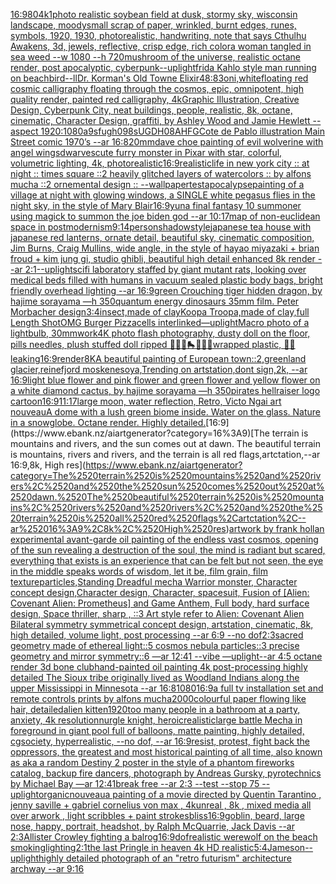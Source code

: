 [16:9](https://www.ebank.nz/aiartgenerator?category=16%3A9)[80](https://www.ebank.nz/aiartgenerator?category=80)[4k](https://www.ebank.nz/aiartgenerator?category=4k)[1](https://www.ebank.nz/aiartgenerator?category=1)[photo realistic soybean field at dusk, stormy sky, wisconsin landscape, moody](https://www.ebank.nz/aiartgenerator?category=photo%2520realistic%2520soybean%2520field%2520at%2520dusk%2C%2520stormy%2520sky%2C%2520wisconsin%2520landscape%2C%2520moody)[small scrap of paper, wrinkled, burnt edges, runes, symbols, 1920, 1930, photorealistic, handwriting, note that says Cthulhu Awakens, 3d, jewels, reflective, crisp edge, rich color](https://www.ebank.nz/aiartgenerator?category=small%2520scrap%2520of%2520paper%2C%2520wrinkled%2C%2520burnt%2520edges%2C%2520runes%2C%2520symbols%2C%25201920%2C%25201930%2C%2520photorealistic%2C%2520handwriting%2C%2520note%2520that%2520says%2520Cthulhu%2520Awakens%2C%25203d%2C%2520jewels%2C%2520reflective%2C%2520crisp%2520edge%2C%2520rich%2520color)[a woman tangled in sea weed --w 1080 --h 720](https://www.ebank.nz/aiartgenerator?category=a%2520woman%2520tangled%2520in%2520sea%2520weed%2520--w%25201080%2520--h%2520720)[mushroom of the universe, realistic octane render, post apocalyptic, cyberpunk](https://www.ebank.nz/aiartgenerator?category=mushroom%2520of%2520the%2520universe%2C%2520realistic%2520octane%2520render%2C%2520post%2520apocalyptic%2C%2520cyberpunk)[--uplight](https://www.ebank.nz/aiartgenerator?category=--uplight)[frida Kahlo style man running on beach](https://www.ebank.nz/aiartgenerator?category=frida%2520Kahlo%2520style%2520man%2520running%2520on%2520beach)[bird](https://www.ebank.nz/aiartgenerator?category=bird)[--ll](https://www.ebank.nz/aiartgenerator?category=--ll)[Dr. Korman's Old Towne Elixir](https://www.ebank.nz/aiartgenerator?category=Dr.%2520Korman%27s%2520Old%2520Towne%2520Elixir)[48:83](https://www.ebank.nz/aiartgenerator?category=48%3A83)[oni,white](https://www.ebank.nz/aiartgenerator?category=oni%2Cwhite)[floating red cosmic calligraphy floating through the cosmos, epic, omnipotent, high quality render, painted red calligraphy, 4k](https://www.ebank.nz/aiartgenerator?category=floating%2520red%2520cosmic%2520calligraphy%2520floating%2520through%2520the%2520cosmos%2C%2520epic%2C%2520omnipotent%2C%2520high%2520quality%2520render%2C%2520painted%2520red%2520calligraphy%2C%25204k)[Graphic Illustration, Creative Design, Cyberpunk City, neat buildings, people, realistic, 8k, octane, cinematic, Character Design, graffiti, by Ashley Wood and Jamie Hewlett --aspect 1920:1080](https://www.ebank.nz/aiartgenerator?category=Graphic%2520Illustration%2C%2520Creative%2520Design%2C%2520Cyberpunk%2520City%2C%2520neat%2520buildings%2C%2520people%2C%2520realistic%2C%25208k%2C%2520octane%2C%2520cinematic%2C%2520Character%2520Design%2C%2520graffiti%2C%2520by%2520Ashley%2520Wood%2520and%2520Jamie%2520Hewlett%2520--aspect%25201920%3A1080)[a9sfugh098sUGDH08AHFG](https://www.ebank.nz/aiartgenerator?category=a9sfugh098sUGDH08AHFG)[Cote de Pablo illustration Main Street comic 1970’s --ar 16:8](https://www.ebank.nz/aiartgenerator?category=Cote%2520de%2520Pablo%2520illustration%2520Main%2520Street%2520comic%25201970%E2%80%99s%2520--ar%252016%3A8)[20mm](https://www.ebank.nz/aiartgenerator?category=20mm)[dave choe painting of evil wolverine with angel wings](https://www.ebank.nz/aiartgenerator?category=dave%2520choe%2520painting%2520of%2520evil%2520wolverine%2520with%2520angel%2520wings)[dwarves](https://www.ebank.nz/aiartgenerator?category=dwarves)[cute furry monster in Pixar with star, colorful, volumetric lighting, 4k, photorealistic](https://www.ebank.nz/aiartgenerator?category=cute%2520furry%2520monster%2520in%2520Pixar%2520with%2520star%2C%2520colorful%2C%2520volumetric%2520lighting%2C%25204k%2C%2520photorealistic)[16:9](https://www.ebank.nz/aiartgenerator?category=16%3A9)[realistic](https://www.ebank.nz/aiartgenerator?category=realistic)[life in new york city :: at night :: times square ::2 heavily glitched layers of watercolors :: by alfons mucha ::2 ornemental design :: --wallpaper](https://www.ebank.nz/aiartgenerator?category=life%2520in%2520new%2520york%2520city%2520%3A%3A%2520at%2520night%2520%3A%3A%2520times%2520square%2520%3A%3A2%2520heavily%2520glitched%2520layers%2520of%2520watercolors%2520%3A%3A%2520by%2520alfons%2520mucha%2520%3A%3A2%2520ornemental%2520design%2520%3A%3A%2520--wallpaper)[test](https://www.ebank.nz/aiartgenerator?category=test)[apocalypse](https://www.ebank.nz/aiartgenerator?category=apocalypse)[painting of a village at night with glowing windows, a SINGLE white pegasus flies in the night sky, in the style of Mary Blair](https://www.ebank.nz/aiartgenerator?category=painting%2520of%2520a%2520village%2520at%2520night%2520with%2520glowing%2520windows%2C%2520a%2520SINGLE%2520white%2520pegasus%2520flies%2520in%2520the%2520night%2520sky%2C%2520in%2520the%2520style%2520of%2520Mary%2520Blair)[16:9](https://www.ebank.nz/aiartgenerator?category=16%3A9)[yuna final fantasy 10 summoner using magick to summon the joe biden god --ar 10:17](https://www.ebank.nz/aiartgenerator?category=yuna%2520final%2520fantasy%252010%2520summoner%2520using%2520magick%2520to%2520summon%2520the%2520joe%2520biden%2520god%2520--ar%252010%3A17)[map of non-euclidean space in postmodernism](https://www.ebank.nz/aiartgenerator?category=map%2520of%2520non-euclidean%2520space%2520in%2520postmodernism)[9:14](https://www.ebank.nz/aiartgenerator?category=9%3A14)[person](https://www.ebank.nz/aiartgenerator?category=person)[shadow](https://www.ebank.nz/aiartgenerator?category=shadow)[style](https://www.ebank.nz/aiartgenerator?category=style)[japanese tea house with japanese red lanterns, ornate detail, beautiful sky, cinematic composition, Jim Burns, Craig Mullins, wide angle, in the style of hayao miyazaki + brian froud + kim jung gi, studio ghibli, beautiful high detail enhanced 8k render --ar 2:1](https://www.ebank.nz/aiartgenerator?category=japanese%2520tea%2520house%2520with%2520japanese%2520red%2520lanterns%2C%2520ornate%2520detail%2C%2520beautiful%2520sky%2C%2520cinematic%2520composition%2C%2520Jim%2520Burns%2C%2520Craig%2520Mullins%2C%2520wide%2520angle%2C%2520in%2520the%2520style%2520of%2520hayao%2520miyazaki%2520%2B%2520brian%2520froud%2520%2B%2520kim%2520jung%2520gi%2C%2520studio%2520ghibli%2C%2520beautiful%2520high%2520detail%2520enhanced%25208k%2520render%2520--ar%25202%3A1)[--uplight](https://www.ebank.nz/aiartgenerator?category=--uplight)[scifi laboratory staffed by giant mutant rats, looking over medical beds filled with humans in vacuum sealed plastic body bags, bright friendly overhead lighting --ar 16:9](https://www.ebank.nz/aiartgenerator?category=scifi%2520laboratory%2520staffed%2520by%2520giant%2520mutant%2520rats%2C%2520looking%2520over%2520medical%2520beds%2520filled%2520with%2520humans%2520in%2520vacuum%2520sealed%2520plastic%2520body%2520bags%2C%2520bright%2520friendly%2520overhead%2520lighting%2520--ar%252016%3A9)[green Crouching tiger hidden dragon, by hajime sorayama —h 350](https://www.ebank.nz/aiartgenerator?category=green%2520Crouching%2520tiger%2520hidden%2520dragon%2C%2520by%2520hajime%2520sorayama%2520%E2%80%94h%2520350)[quantum energy dinosaurs 35mm film. Peter Morbacher design](https://www.ebank.nz/aiartgenerator?category=quantum%2520energy%2520dinosaurs%252035mm%2520film.%2520Peter%2520Morbacher%2520design)[3:4](https://www.ebank.nz/aiartgenerator?category=3%3A4)[insect,made of clay](https://www.ebank.nz/aiartgenerator?category=insect%2Cmade%2520of%2520clay)[Koopa Troopa,made of clay,full Length Shot](https://www.ebank.nz/aiartgenerator?category=Koopa%2520Troopa%2Cmade%2520of%2520clay%2Cfull%2520Length%2520Shot)[OMG Burger Pizza](https://www.ebank.nz/aiartgenerator?category=OMG%2520Burger%2520Pizza)[cells interlinked](https://www.ebank.nz/aiartgenerator?category=cells%2520interlinked)[—uplight](https://www.ebank.nz/aiartgenerator?category=%E2%80%94uplight)[Macro photo of a lightbulb, 30mm](https://www.ebank.nz/aiartgenerator?category=Macro%2520photo%2520of%2520a%2520lightbulb%2C%252030mm)[work](https://www.ebank.nz/aiartgenerator?category=work)[4K photo flash photography, dusty doll on the floor, pills needles, plush stuffed doll ripped 🦷🍄💛🛼💎💊💫wrapped plastic, 🦷🥚 leaking](https://www.ebank.nz/aiartgenerator?category=4K%2520photo%2520flash%2520photography%2C%2520dusty%2520doll%2520on%2520the%2520floor%2C%2520pills%2520needles%2C%2520plush%2520stuffed%2520doll%2520ripped%2520%F0%9F%A6%B7%F0%9F%8D%84%F0%9F%92%9B%F0%9F%9B%BC%F0%9F%92%8E%F0%9F%92%8A%F0%9F%92%ABwrapped%2520plastic%2C%2520%F0%9F%A6%B7%F0%9F%A5%9A%2520leaking)[16:9](https://www.ebank.nz/aiartgenerator?category=16%3A9)[render](https://www.ebank.nz/aiartgenerator?category=render)[8K](https://www.ebank.nz/aiartgenerator?category=8K)[A beautiful painting of European town::2,greenland glacier,reinefjord moskenesoya,Trending on artstation,dont sign,2k, --ar 16:9](https://www.ebank.nz/aiartgenerator?category=A%2520beautiful%2520painting%2520of%2520European%2520town%3A%3A2%2Cgreenland%2520glacier%2Creinefjord%2520moskenesoya%2CTrending%2520on%2520artstation%2Cdont%2520sign%2C2k%2C%2520--ar%252016%3A9)[light blue flower and pink flower and green flower and yellow flower on a white diamond cactus, by hajime sorayama —h 350](https://www.ebank.nz/aiartgenerator?category=light%2520blue%2520flower%2520and%2520pink%2520flower%2520and%2520green%2520flower%2520and%2520yellow%2520flower%2520on%2520a%2520white%2520diamond%2520cactus%2C%2520by%2520hajime%2520sorayama%2520%E2%80%94h%2520350)[pirates hellraiser logo cartoon](https://www.ebank.nz/aiartgenerator?category=pirates%2520hellraiser%2520logo%2520cartoon)[16:9](https://www.ebank.nz/aiartgenerator?category=16%3A9)[11:17](https://www.ebank.nz/aiartgenerator?category=11%3A17)[large moon, water reflection, Retro, Victo Ngai art nouveau](https://www.ebank.nz/aiartgenerator?category=large%2520moon%2C%2520water%2520reflection%2C%2520Retro%2C%2520Victo%2520Ngai%2520art%2520nouveau)[A dome with a lush green biome inside. Water on the glass. Nature in a snowglobe. Octane render. Highly detailed.](https://www.ebank.nz/aiartgenerator?category=A%2520dome%2520with%2520a%2520lush%2520green%2520biome%2520inside.%2520Water%2520on%2520the%2520glass.%2520Nature%2520in%2520a%2520snowglobe.%2520Octane%2520render.%2520Highly%2520detailed.)[16:9](https://www.ebank.nz/aiartgenerator?category=16%3A9)[The terrain is mountains and rivers, and the sun comes out at dawn. The beautiful terrain is mountains, rivers and rivers, and the terrain is all red flags,artctation,--ar 16:9,8k, High res](https://www.ebank.nz/aiartgenerator?category=The%2520terrain%2520is%2520mountains%2520and%2520rivers%2C%2520and%2520the%2520sun%2520comes%2520out%2520at%2520dawn.%2520The%2520beautiful%2520terrain%2520is%2520mountains%2C%2520rivers%2520and%2520rivers%2C%2520and%2520the%2520terrain%2520is%2520all%2520red%2520flags%2Cartctation%2C--ar%252016%3A9%2C8k%2C%2520High%2520res)[artwork by frank holl](https://www.ebank.nz/aiartgenerator?category=artwork%2520by%2520frank%2520holl)[an experimental avant-garde oil painting of the endless vast cosmos, opening of the sun revealing a destruction of the soul, the mind is radiant but scared, everything that exists is an experience that can be felt but not seen, the eye in the middle speaks words of wisdom, let it be, film grain, film texture](https://www.ebank.nz/aiartgenerator?category=an%2520experimental%2520avant-garde%2520oil%2520painting%2520of%2520the%2520endless%2520vast%2520cosmos%2C%2520opening%2520of%2520the%2520sun%2520revealing%2520a%2520destruction%2520of%2520the%2520soul%2C%2520the%2520mind%2520is%2520radiant%2520but%2520scared%2C%2520everything%2520that%2520exists%2520is%2520an%2520experience%2520that%2520can%2520be%2520felt%2520but%2520not%2520seen%2C%2520the%2520eye%2520in%2520the%2520middle%2520speaks%2520words%2520of%2520wisdom%2C%2520let%2520it%2520be%2C%2520film%2520grain%2C%2520film%2520texture)[particles,](https://www.ebank.nz/aiartgenerator?category=particles%2C)[Standing Dreadful mecha Warrior monster, Character concept design,Character design,  Character, spacesuit, Fusion of [Alien: Covenant Alien: Prometheus] and Game Anthem,  Full body,  hard surface design, Space thriller, sharp , ::3  Art style refer to Alien: Covenant Alien   Bilateral symmetry       symmetrical   concept design,  artstation, cinematic,  8k, high detailed,  volume light,  post processing    --ar 6:9   --no dof](https://www.ebank.nz/aiartgenerator?category=Standing%2520Dreadful%2520mecha%2520Warrior%2520monster%2C%2520Character%2520concept%2520design%2CCharacter%2520design%2C%2520%2520Character%2C%2520spacesuit%2C%2520Fusion%2520of%2520%5BAlien%3A%2520Covenant%2520Alien%3A%2520Prometheus%5D%2520and%2520Game%2520Anthem%2C%2520%2520Full%2520body%2C%2520%2520hard%2520surface%2520design%2C%2520Space%2520thriller%2C%2520sharp%2520%2C%2520%3A%3A3%2520%2520Art%2520style%2520refer%2520to%2520Alien%3A%2520Covenant%2520Alien%2520%2520%2520Bilateral%2520symmetry%2520%2520%2520%2520%2520%2520%2520symmetrical%2520%2520%2520concept%2520design%2C%2520%2520artstation%2C%2520cinematic%2C%2520%25208k%2C%2520high%2520detailed%2C%2520%2520volume%2520light%2C%2520%2520post%2520processing%2520%2520%2520%2520--ar%25206%3A9%2520%2520%2520--no%2520dof)[2:3](https://www.ebank.nz/aiartgenerator?category=2%3A3)[sacred geometry made of ethereal light::5 cosmos nebula particles::3 precise geometry and mirror symmetry::6 —ar 12:41 --vibe —uplight](https://www.ebank.nz/aiartgenerator?category=sacred%2520geometry%2520made%2520of%2520ethereal%2520light%3A%3A5%2520cosmos%2520nebula%2520particles%3A%3A3%2520precise%2520geometry%2520and%2520mirror%2520symmetry%3A%3A6%2520%E2%80%94ar%252012%3A41%2520--vibe%2520%E2%80%94uplight)[--ar 4:5 octane render 3d bone club](https://www.ebank.nz/aiartgenerator?category=--ar%25204%3A5%2520octane%2520render%25203d%2520bone%2520club)[hand-painted oil painting 4k post-processing highly detailed The Sioux tribe originally lived as Woodland Indians along the upper Mississippi in Minnesota --ar 16:8](https://www.ebank.nz/aiartgenerator?category=hand-painted%2520oil%2520painting%25204k%2520post-processing%2520highly%2520detailed%2520The%2520Sioux%2520tribe%2520originally%2520lived%2520as%2520Woodland%2520Indians%2520along%2520the%2520upper%2520Mississippi%2520in%2520Minnesota%2520--ar%252016%3A8)[1080](https://www.ebank.nz/aiartgenerator?category=1080)[16:9](https://www.ebank.nz/aiartgenerator?category=16%3A9)[a full tv installation set and remote controls prints by alfons mucha](https://www.ebank.nz/aiartgenerator?category=a%2520full%2520tv%2520installation%2520set%2520and%2520remote%2520controls%2520prints%2520by%2520alfons%2520mucha)[2000](https://www.ebank.nz/aiartgenerator?category=2000)[colourful paper flowing like hair, detailed](https://www.ebank.nz/aiartgenerator?category=colourful%2520paper%2520flowing%2520like%2520hair%2C%2520detailed)[alien kitten](https://www.ebank.nz/aiartgenerator?category=alien%2520kitten)[1920](https://www.ebank.nz/aiartgenerator?category=1920)[too many people in a bathroom at a party, anxiety, 4k resolution](https://www.ebank.nz/aiartgenerator?category=too%2520many%2520people%2520in%2520a%2520bathroom%2520at%2520a%2520party%2C%2520anxiety%2C%25204k%2520resolution)[nurgle knight, heroic](https://www.ebank.nz/aiartgenerator?category=nurgle%2520knight%2C%2520heroic)[realistic](https://www.ebank.nz/aiartgenerator?category=realistic)[large battle Mecha in foreground in giant pool full of balloons, matte painting, highly detailed, cgsociety, hyperrealistic, --no dof, --ar 16:9](https://www.ebank.nz/aiartgenerator?category=large%2520battle%2520Mecha%2520in%2520foreground%2520in%2520giant%2520pool%2520full%2520of%2520balloons%2C%2520matte%2520painting%2C%2520highly%2520detailed%2C%2520cgsociety%2C%2520hyperrealistic%2C%2520--no%2520dof%2C%2520--ar%252016%3A9)[resist, protest, fight back the oppressors, the greatest and most historical painting of all time, also known as aka a random Destiny 2 poster in the style of a phantom fireworks catalog, backup fire dancers, photograph by Andreas Gursky, pyrotechnics by Michael Bay —ar 12:41](https://www.ebank.nz/aiartgenerator?category=resist%2C%2520protest%2C%2520fight%2520back%2520the%2520oppressors%2C%2520the%2520greatest%2520and%2520most%2520historical%2520painting%2520of%2520all%2520time%2C%2520also%2520known%2520as%2520aka%2520a%2520random%2520Destiny%25202%2520poster%2520in%2520the%2520style%2520of%2520a%2520phantom%2520fireworks%2520catalog%2C%2520backup%2520fire%2520dancers%2C%2520photograph%2520by%2520Andreas%2520Gursky%2C%2520pyrotechnics%2520by%2520Michael%2520Bay%2520%E2%80%94ar%252012%3A41)[break free --ar 2:3 --test --stop 75 --uplight](https://www.ebank.nz/aiartgenerator?category=break%2520free%2520--ar%25202%3A3%2520--test%2520--stop%252075%2520--uplight)[organic](https://www.ebank.nz/aiartgenerator?category=organic)[nouveau](https://www.ebank.nz/aiartgenerator?category=nouveau)[a painting of  a movie directed by Quentin Tarantino   , jenny saville +  gabriel cornelius von max  , 4kunreal , 8k , mixed media all over arwork , light scribbles + paint strokes](https://www.ebank.nz/aiartgenerator?category=a%2520painting%2520of%2520%2520a%2520movie%2520directed%2520by%2520Quentin%2520Tarantino%2520%2520%2520%2C%2520jenny%2520saville%2520%2B%2520%2520gabriel%2520cornelius%2520von%2520max%2520%2520%2C%25204kunreal%2520%2C%25208k%2520%2C%2520mixed%2520media%2520all%2520over%2520arwork%2520%2C%2520light%2520scribbles%2520%2B%2520paint%2520strokes)[bliss](https://www.ebank.nz/aiartgenerator?category=bliss)[16:9](https://www.ebank.nz/aiartgenerator?category=16%3A9)[goblin, beard, large nose, happy, portrait, headshot, by  Ralph McQuarrie, Jack Davis --ar 2:3](https://www.ebank.nz/aiartgenerator?category=goblin%2C%2520beard%2C%2520large%2520nose%2C%2520happy%2C%2520portrait%2C%2520headshot%2C%2520by%2520%2520Ralph%2520McQuarrie%2C%2520Jack%2520Davis%2520--ar%25202%3A3)[Allister Crowley fighting a balrog](https://www.ebank.nz/aiartgenerator?category=Allister%2520Crowley%2520fighting%2520a%2520balrog)[16:9](https://www.ebank.nz/aiartgenerator?category=16%3A9)[dof](https://www.ebank.nz/aiartgenerator?category=dof)[realistic werewolf on the beach smoking](https://www.ebank.nz/aiartgenerator?category=realistic%2520werewolf%2520on%2520the%2520beach%2520smoking)[lighting](https://www.ebank.nz/aiartgenerator?category=lighting)[2:1](https://www.ebank.nz/aiartgenerator?category=2%3A1)[the last Pringle in heaven 4k HD realistic](https://www.ebank.nz/aiartgenerator?category=the%2520last%2520Pringle%2520in%2520heaven%25204k%2520HD%2520realistic)[5:4](https://www.ebank.nz/aiartgenerator?category=5%3A4)[Jameson](https://www.ebank.nz/aiartgenerator?category=Jameson)[--uplight](https://www.ebank.nz/aiartgenerator?category=--uplight)[highly detailed photograph of an "retro futurism" architecture archway --ar 9:16](https://www.ebank.nz/aiartgenerator?category=highly%2520detailed%2520photograph%2520of%2520an%2520%22retro%2520futurism%22%2520architecture%2520archway%2520--ar%25209%3A16)